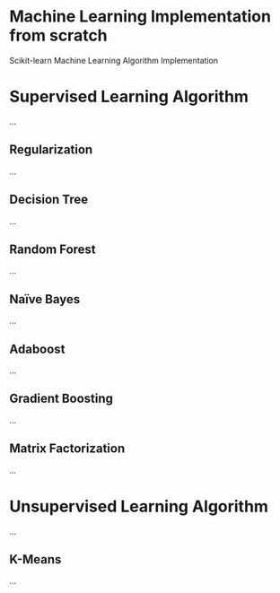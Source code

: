 # Machine Learning Implementation from scratch
Scikit-learn Machine Learning Algorithm Implementation

# Supervised Learning Algorithm
...
## Regularization
...

## Decision Tree
...

## Random Forest
...

## Naïve Bayes
...

## Adaboost
...

## Gradient Boosting
...

## Matrix Factorization
...





# Unsupervised Learning Algorithm
...
## K-Means
...



